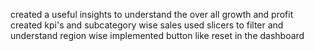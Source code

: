 created a useful insights to understand the over all growth and profit
created kpi's and subcategory wise sales 
used slicers to filter and understand region wise
implemented button like reset in the dashboard
